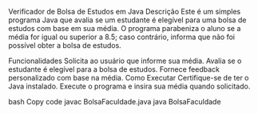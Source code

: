 
Verificador de Bolsa de Estudos em Java
Descrição
Este é um simples programa Java que avalia se um estudante é elegível para uma bolsa de estudos com base em sua média. O programa parabeniza o aluno se a média for igual ou superior a 8.5; caso contrário, informa que não foi possível obter a bolsa de estudos.

Funcionalidades
Solicita ao usuário que informe sua média.
Avalia se o estudante é elegível para a bolsa de estudos.
Fornece feedback personalizado com base na média.
Como Executar
Certifique-se de ter o Java instalado. Execute o programa e insira sua média quando solicitado.

bash
Copy code
javac BolsaFaculdade.java
java BolsaFaculdade
